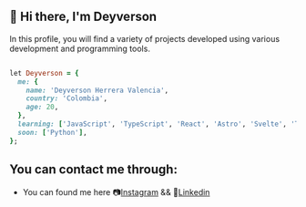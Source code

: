 ##  🚀 Hi there, I'm Deyverson 

In this profile, you will find a variety of projects developed using various development and programming tools.

```ruby

let Deyverson = {
  me: {
    name: 'Deyverson Herrera Valencia',
    country: 'Colombia',
    age: 20,
  },
  learning: ['JavaScript', 'TypeScript', 'React', 'Astro', 'Svelte', 'Tailwind', 'MySQL', 'Php', 'Node'],
  soon: ['Python'],
};

```
## You can contact me through:


-  You can found me here 📷[Instagram](https://www.instagram.com/its_deyverson/) && 💬[Linkedin](www.linkedin.com/in/deyverson)
